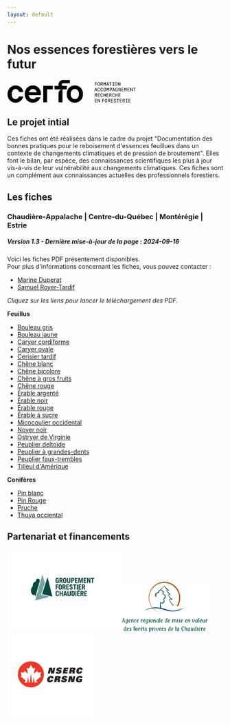 ```yaml
---
layout: default
---
```


# Nos essences forestières vers le futur 
<img src="./CERFO-logo-horizontal-descripteur-noir.png" alt="Logo de l'entreprise" style="max-width: 300px;">



## Le projet intial
Ces fiches ont été réalisées dans le cadre du projet "Documentation des bonnes pratiques pour le reboisement d'essences feuillues dans un contexte de changements climatiques et de pression de broutement".
Elles font le bilan, par espèce, des connaissances scientifiques les plus à jour vis-à-vis de leur vulnérabilité aux changements climatiques. 
Ces fiches sont un complément aux connaissances actuelles des professionnels forestiers. 

## Les fiches
### Chaudière-Appalache | Centre-du-Québec | Montérégie | Estrie
##### *Version 1.3 - Dernière mise-à-jour de la page : 2024-09-16* 

Voici les fiches PDF présentement disponibles.  
Pour plus d'informations concernant les fiches, vous pouvez contacter :
* [Marine Duperat](mailto:mduperat@cerfo.qc.ca)
* [Samuel Royer-Tardif](mailto:sroyertardif@cerfo.qc.ca)


*Cliquez sur les liens pour lancer le téléchargement des PDF.*



**Feuillus**
* [Bouleau gris](./BOG_v1.3.pdf)  
* [Bouleau jaune](./BOJ_vf1.3.pdf)  
* [Caryer cordiforme](./CAC_vf1.3.pdf)  
* [Caryer ovale](./CAF_v1.3.pdf)  
* [Cerisier tardif](./CET_vf1.3.pdf)  
* [Chêne blanc](./CHB_v1.3.pdf)  
* [Chêne bicolore](./CHE_vf1.3.pdf)  
* [Chêne à gros fruits](./CHG_vf1.3.pdf)  
* [Chêne rouge](./CHR_vf1.3.pdf)  
* [Érable argenté](./ERA_vf1.3.pdf)
* [Érable noir](./ERN_v1.3.pdf)
* [Érable rouge](./ERR_vf1.3.pdf)
* [Érable à sucre](./ERS_vf1.3.pdf)
* [Micocoulier occidental](./CEO_v1.3.pdf)  
* [Noyer noir](./NON_vf1.3.pdf)
* [Ostryer de Virginie](./OSV_v1.3.pdf)
* [Peuplier deltoïde](./PED_v1.3.pdf)
* [Peuplier à grandes-dents](./PEG_vf1.3.pdf)
* [Peuplier faux-trembles](./PET_v1.3.pdf)
* [Tilleul d'Amérique](./TIL_vf1.3.pdf)  


**Conifères**
* [Pin blanc](./PIB_v1.3.pdf)
* [Pin Rouge](./PIR_v1.3.pdf)
* [Pruche](./PRU_vf1.3.pdf)
* [Thuya occiental](./THO_v1.3.pdf)


## Partenariat et financements
 <img src="./logo_GFchaudieres.jpg" alt="Logo groupement forestier" style="max-width: 300px;">
 <img src="./Agence_FPC-GRAND.png" alt="Logo Agence" style="max-width: 200px;">
 <img src="./crsng.png" alt="Logo Agence" style="max-width: 200px;">
